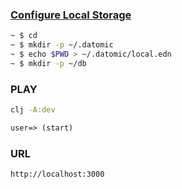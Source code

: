 ### [Configure Local Storage](https://docs.datomic.com/datomic-local.html#storage-dir)
```bash
~ $ cd
~ $ mkdir -p ~/.datomic
~ $ echo $PWD > ~/.datomic/local.edn
~ $ mkdir -p ~/db
```
### PLAY
```bash
clj -A:dev
```
```clj
user=> (start)
```
### URL
```
http://localhost:3000
```
